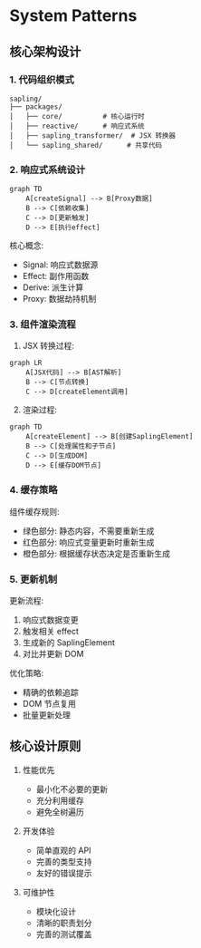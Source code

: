# System Patterns

## 核心架构设计

### 1. 代码组织模式
```
sapling/
├── packages/
│   ├── core/          # 核心运行时
│   ├── reactive/      # 响应式系统
│   ├── sapling_transformer/  # JSX 转换器
│   └── sapling_shared/      # 共享代码
```

### 2. 响应式系统设计
```mermaid
graph TD
    A[createSignal] --> B[Proxy数据]
    B --> C[依赖收集]
    C --> D[更新触发]
    D --> E[执行effect]
```

核心概念:
- Signal: 响应式数据源
- Effect: 副作用函数
- Derive: 派生计算
- Proxy: 数据劫持机制

### 3. 组件渲染流程

1. JSX 转换过程:
```mermaid
graph LR
    A[JSX代码] --> B[AST解析]
    B --> C[节点转换]
    C --> D[createElement调用]
```

2. 渲染过程:
```mermaid
graph TD
    A[createElement] --> B[创建SaplingElement]
    B --> C[处理属性和子节点]
    C --> D[生成DOM]
    D --> E[缓存DOM节点]
```

### 4. 缓存策略

组件缓存规则:
- 绿色部分: 静态内容，不需要重新生成
- 红色部分: 响应式变量更新时重新生成
- 橙色部分: 根据缓存状态决定是否重新生成

### 5. 更新机制

更新流程:
1. 响应式数据变更
2. 触发相关 effect
3. 生成新的 SaplingElement
4. 对比并更新 DOM

优化策略:
- 精确的依赖追踪
- DOM 节点复用
- 批量更新处理

## 核心设计原则

1. 性能优先
   - 最小化不必要的更新
   - 充分利用缓存
   - 避免全树遍历

2. 开发体验
   - 简单直观的 API
   - 完善的类型支持
   - 友好的错误提示

3. 可维护性
   - 模块化设计
   - 清晰的职责划分
   - 完善的测试覆盖